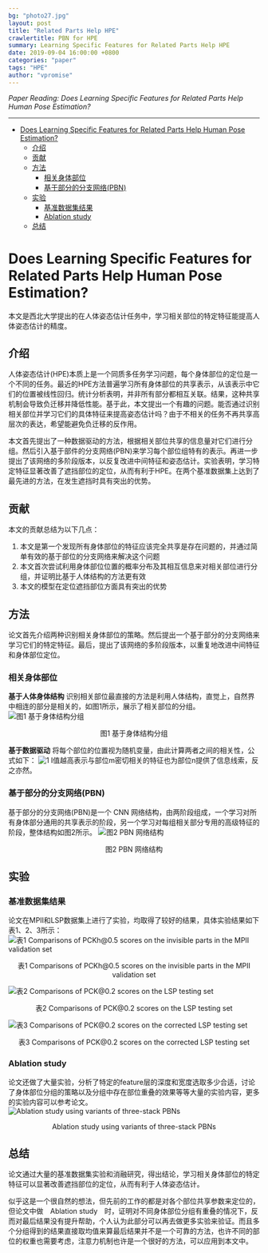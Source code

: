 ```yaml
---
bg: "photo27.jpg"
layout: post
title: "Related Parts Help HPE"
crawlertitle: PBN for HPE
summary: Learning Specific Features for Related Parts Help HPE
date: 2019-09-04 16:00:00 +0800
categories: "paper"
tags: "HPE"
author: "vpromise"
---
```


*Paper Reading: Does Learning Specific Features for Related Parts Help Human Pose Estimation?*

---

- [Does Learning Specific Features for Related Parts Help Human Pose Estimation?](#does-learning-specific-features-for-related-parts-help-human-pose-estimation)
  - [介绍](#%e4%bb%8b%e7%bb%8d)
  - [贡献](#%e8%b4%a1%e7%8c%ae)
  - [方法](#%e6%96%b9%e6%b3%95)
    - [相关身体部位](#%e7%9b%b8%e5%85%b3%e8%ba%ab%e4%bd%93%e9%83%a8%e4%bd%8d)
    - [基于部分的分支网络(PBN)](#%e5%9f%ba%e4%ba%8e%e9%83%a8%e5%88%86%e7%9a%84%e5%88%86%e6%94%af%e7%bd%91%e7%bb%9cpbn)
  - [实验](#%e5%ae%9e%e9%aa%8c)
    - [基准数据集结果](#%e5%9f%ba%e5%87%86%e6%95%b0%e6%8d%ae%e9%9b%86%e7%bb%93%e6%9e%9c)
    - [Ablation study](#ablation-study)
  - [总结](#%e6%80%bb%e7%bb%93)

# Does Learning Specific Features for Related Parts Help Human Pose Estimation?

本文是西北大学提出的在人体姿态估计任务中，学习相关部位的特定特征能提高人体姿态估计的精度。

## 介绍
人体姿态估计(HPE)本质上是一个同质多任务学习问题，每个身体部位的定位是一个不同的任务。最近的HPE方法普遍学习所有身体部位的共享表示，从该表示中它们的位置被线性回归。统计分析表明，并非所有部分都相互关联。结果，这种共享机制会导致负迁移并降低性能。基于此，本文提出一个有趣的问题。能否通过识别相关部位并学习它们的具体特征来提高姿态估计吗？由于不相关的任务不再共享高层次的表达，希望能避免负迁移的反作用。

本文首先提出了一种数据驱动的方法，根据相关部位共享的信息量对它们进行分组。然后引入基于部件的分支网络(PBN)来学习每个部位组特有的表示。再进一步提出了该网络的多阶段版本，以反复改进中间特征和姿态估计。实验表明，学习特定特征显著改善了遮挡部位的定位，从而有利于HPE。在两个基准数据集上达到了最先进的方法，在发生遮挡时具有突出的优势。

## 贡献
本文的贡献总结为以下几点：
1. 本文是第一个发现所有身体部位的特征应该完全共享是存在问题的，并通过简单有效的基于部位的分支网络来解决这个问题
2. 本文首次尝试利用身体部位位置的概率分布及其相互信息来对相关部位进行分组，并证明比基于人体结构的方法更有效
3. 本文的模型在定位遮挡部位方面具有突出的优势

## 方法
论文首先介绍两种识别相关身体部位的策略。然后提出一个基于部分的分支网络来学习它们的特定特征。最后，提出了该网络的多阶段版本，以重复地改进中间特征和身体部位定位。

### 相关身体部位
**基于人体身体结构**
识别相关部位最直接的方法是利用人体结构，直觉上，自然界中相连的部分是相关的，如图1所示，展示了相关部位的分组。
![图1 基于身体结构分组](https://i.loli.net/2019/09/04/Twm4fk3dQbxOovL.png)
<center>图1 基于身体结构分组</center>

**基于数据驱动**
将每个部位的位置视为随机变量，由此计算两者之间的相关性，公式如下：
![1](https://i.loli.net/2019/09/04/jSW4eTxFwnEKfC9.png)
I值越高表示与部位m密切相关的特征也为部位n提供了信息线索，反之亦然。

### 基于部分的分支网络(PBN)
基于部分的分支网络(PBN)是一个 CNN 网络结构，由两阶段组成，一个学习对所有身体部分通用的共享表示的阶段，另一个学习对每组相关部分专用的高级特征的阶段，整体结构如图2所示。
![图2 PBN 网络结构](https://i.loli.net/2019/09/04/9SakNlOFY8wTbcu.png)
<center>图2 PBN 网络结构</center>

## 实验
### 基准数据集结果
论文在MPII和LSP数据集上进行了实验，均取得了较好的结果，具体实验结果如下表1、2、3所示：
![表1 Comparisons of PCKh@0.5 scores on the invisible parts in the MPII validation set](https://i.loli.net/2019/09/04/nVqh6ugxeoQ71D3.png)
<center>表1 Comparisons of PCKh@0.5 scores on the invisible parts in the MPII validation set</center>

![表2 Comparisons of PCK@0.2 scores on the LSP testing set](https://i.loli.net/2019/09/04/bgBi9eNcC4hGksj.png)
<center>表2 Comparisons of PCK@0.2 scores on the LSP testing set</center>

![表3 Comparisons of PCK@0.2 scores on the corrected LSP testing set](https://i.loli.net/2019/09/04/xUuLWRMQ1rjdlN4.png)
<center>表3 Comparisons of PCK@0.2 scores on the corrected LSP testing set</center>

### Ablation study
论文还做了大量实验，分析了特定的feature层的深度和宽度选取多少合适，讨论了身体部位分组的策略以及分组中存在部位重叠的效果等等大量的实验内容，更多的实验内容可以参考论文。
![Ablation study using variants of three-stack PBNs](https://i.loli.net/2019/09/04/SreOqp2TU6gBi35.png)
<center>Ablation study using variants of three-stack PBNs</center>

## 总结
论文通过大量的基准数据集实验和消融研究，得出结论，学习相关身体部位的特定特征可以显著改善遮挡部位的定位，从而有利于人体姿态估计。

似乎这是一个很自然的想法，但先前的工作的都是对各个部位共享参数来定位的，但论文中做　Ablation study　时，证明对不同身体部位分组有重叠的情况下，反而对最后结果没有提升帮助，个人认为此部分可以再去做更多实验来验证。而且多个分组得到的结果直接取均值来算最后结果并不是一个可靠的方法，也许不同的部位的权重也需要考虑，注意力机制也许是一个很好的方法，可以应用到本文中。